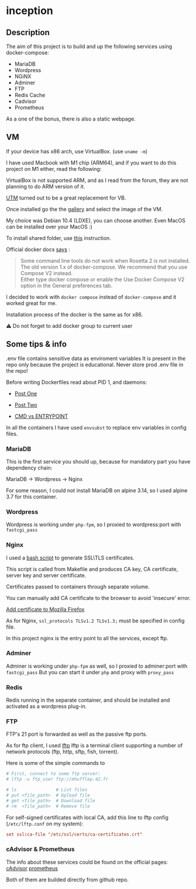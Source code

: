 # inception

## Description

The aim of this project is to build and up the following services using docker-compose:
- MariaDB
- Wordpress
- NGiNX
- Adminer
- FTP
- Redis Cache
- Cadvisor
- Prometheus

As a one of the bonus, there is also a static webpage.
## VM

If your device has x86 arch, use VirtualBox. (use `uname -m`)

I have used Macbook with M1 chip (ARM64), and if you want to do this project on M1 either, read the following:

VirtualBox is not supported ARM, and as I read from the forum, they are not planning to do ARM version of it.

[UTM](https://mac.getutm.app/) turned out to be a great replacement for VB.

Once installed go the the [gallery](https://mac.getutm.app/gallery/) and select the image of the VM.

My choice was Debian 10.4 (LDXE), you can choose another. Even MacOS can be installed over your MacOS :)

To install shared folder, use [this](/SHARED_FOLDER.md) instruction.

Official docker docs [says](https://docs.docker.com/desktop/mac/apple-silicon/) :
> Some command line tools do not work when Rosetta 2 is not installed. <br>
The old version 1.x of docker-compose. We recommend that you use Compose V2 instead. <br>
Either type docker compose or enable the Use Docker Compose V2 option in the General preferences tab.

I decided to work with `docker compose` instead of `docker-compose` and it worked great for me.

Installation process of the docker is the same as for x86. 

:warning: Do not forget to add docker group to current user

## Some tips & info

.env file contains sensitive data as enviroment variables
It is present in the repo only because the project is educational.
Never store prod .env file in the repo!

Before writing Dockerfiles read about PID 1, and daemons:
- [Post One](https://it-lux.ru/docker-entrypoint-pid-1/#1-%D0%BE%D1%81%D0%BD%D0%BE%D0%B2%D1%8B-entrypoint-ampamp-cmd)
- [Post Two](https://medium.com/hackernoon/my-process-became-pid-1-and-now-signals-behave-strangely-b05c52cc551c)

- [CMD vs ENTRYPOINT](https://habr.com/ru/company/southbridge/blog/329138/)

In all the containers I have used `envsubst` to replace env variables in config files.

### MariaDB
This is the first service you should up, because for mandatory part you have dependency chain:

MariaDB -> Wordpress -> Nginx

For some reason, I could not install MariaDB on alpine 3.14, so I used alpine 3.7 for this container.

### Wordpress

Wordpress is working under `php-fpm`, so I proxied to wordpress:port with `fastcgi_pass`

### Nginx

I used a [bash script](/srcs/requirements/tools/gencert.sh) to generate SSL\TLS certificates.

This script is called from Makefile and produces CA key, CA certificate, server key and server certificate.

Certificates passed to containers through separate volume.

You can manually add CA certificate to the browser to avoid 'insecure' error.

[Add certificate to Mozilla Firefox](https://docs.vmware.com/en/VMware-Adapter-for-SAP-Landscape-Management/2.1.0/Installation-and-Administration-Guide-for-VLA-Administrators/GUID-0CED691F-79D3-43A4-B90D-CD97650C13A0.html)

As for Nginx, `ssl_protocols TLSv1.2 TLSv1.3;` must be specified in config file.

In this project nginx is the entry point to all the services, except ftp.

### Adminer

Adminer is working under `php-fpm` as well, so I proxied to adminer:port with `fastcgi_pass`
But you can start it under `php` and proxy with `proxy_pass` 

### Redis

Redis running in the separate container, and should be installed and activated as a wordpress plug-in.

### FTP

FTP's 21 port is forwarded as well as the passive ftp ports.

As for ftp client, I used [lftp](https://lftp.yar.ru/)
lftp is a terminal client supporting a number of network protocols (ftp, http, sftp, fish, torrent).

Here is some of the simple commands to 
```bash
# First, connect to some ftp server:
# lftp -u ftp_user ftp://mhufflep.42.fr

# ls               # List files
# put <file_path>  # Upload file
# get <file_path>  # Download file
# rm  <file_path>  # Remove file
```

For self-signed certificates with local CA, add this line to lftp config (`/etc/lftp.conf` on my system):
```conf
set ssl:ca-file "/etc/ssl/certs/ca-certificates.crt"
```

### cAdvisor & Prometheus

The info about these services could be found on the official pages:
[cAdvisor](https://github.com/google/cadvisor)
[prometheus](https://prometheus.io/docs/introduction/overview/)

Both of them are builded directly from github repo.


